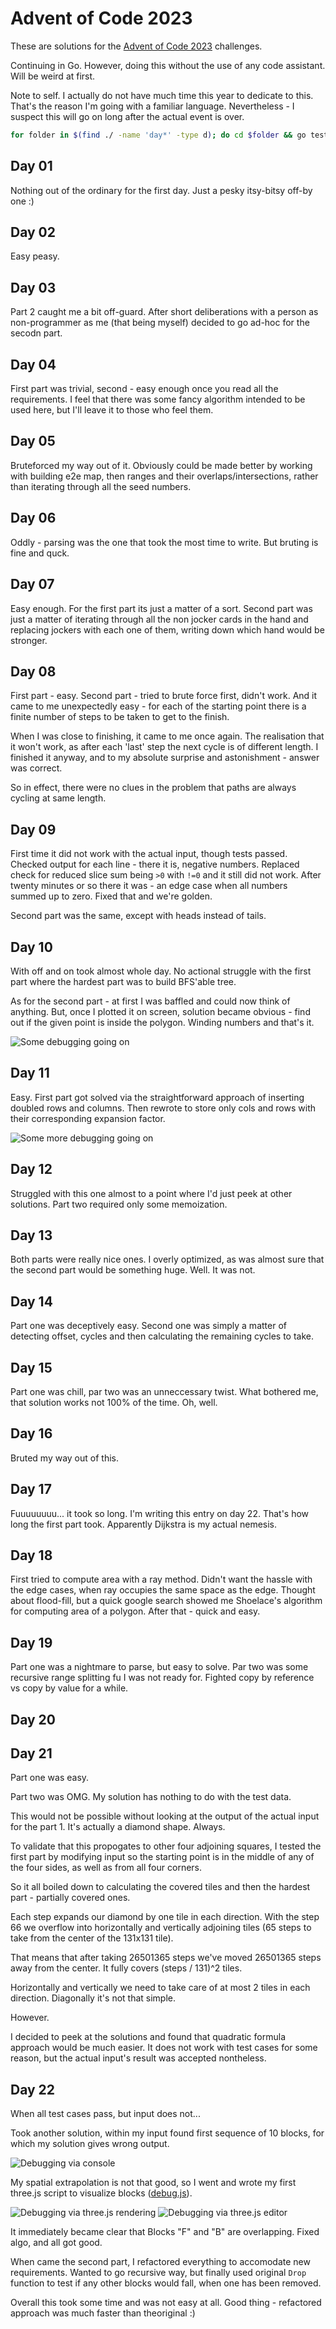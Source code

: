# Advent of Code 2023

These are solutions for the [Advent of Code 2023](https://adventofcode.com/2023) challenges.

Continuing in Go. However, doing this without the use of any code assistant. Will be weird at first.

Note to self. I actually do not have much time this year to dedicate to this. That's the reason I'm going with a familiar language. Nevertheless - I suspect this will go on long after the actual event is over.

```bash
for folder in $(find ./ -name 'day*' -type d); do cd $folder && go test && go run . && cd ..; done
```

## Day 01

Nothing out of the ordinary for the first day. Just a pesky itsy-bitsy off-by one :)

## Day 02

Easy peasy.

## Day 03

Part 2 caught me a bit off-guard. After short deliberations with a person as non-programmer as me (that being myself) decided to go ad-hoc for the secodn part.

## Day 04

First part was trivial, second - easy enough once you read all the requirements. I feel that there was some fancy algorithm intended to be used here, but I'll leave it to those who feel them.

## Day 05

Bruteforced my way out of it. Obviously could be made better by working with building e2e map, then ranges and their overlaps/intersections, rather than iterating through all the seed numbers.

## Day 06

Oddly - parsing was the one that took the most time to write. But bruting is fine and quck.

## Day 07

Easy enough. For the first part its just a matter of a sort. Second part was just a matter of iterating through all the non jocker cards in the hand and replacing jockers with each one of them, writing down which hand would be stronger.

## Day 08

First part - easy. Second part - tried to brute force first, didn't work. And it came to me unexpectedly easy - for each of the starting point there is a finite number of steps to be taken to get to the finish. 

When I was close to finishing, it came to me once again. The realisation that it won't work, as after each 'last' step the next cycle is of different length. I finished it anyway, and to my absolute surprise and astonishment - answer was correct.

So in effect, there were no clues in the problem that paths are always cycling at same length.

## Day 09

First time it did not work with the actual input, though tests passed. Checked output for each line - there it is, negative numbers. Replaced check for reduced slice sum being `>0` with `!=0` and it still did not work. After twenty minutes or so there it was - an edge case when all numbers summed up to zero. Fixed that and we're golden. 

Second part was the same, except with heads instead of tails.

## Day 10

With off and on took almost whole day. No actional struggle with the first part where the hardest part was to build BFS'able tree. 

As for the second part - at first I was baffled and could now think of anything. But, once I plotted it on screen, solution became obvious - find out if the given point is inside the polygon. Winding numbers and that's it.

![Some debugging going on](https://raw.githubusercontent.com/laacz/advent-of-code/2023/main/day10/debug.png?raw=true)

## Day 11

Easy. First part got solved via the straightforward approach of inserting doubled rows and columns. Then rewrote to store only cols and rows with their corresponding expansion factor.

![Some more debugging going on](https://raw.githubusercontent.com/laacz/advent-of-code/2023/main/day11/debug.png?raw=true)

## Day 12

Struggled with this one almost to a point where I'd just peek at other solutions. Part two required only some memoization.

## Day 13

Both parts were really nice ones. I overly optimized, as was almost sure that the second part would be something huge. Well. It was not.

## Day 14

Part one was deceptively easy. Second one was simply a matter of detecting offset, cycles and then calculating the remaining cycles to take.

## Day 15

Part one was chill, par two was an unneccessary twist. What bothered me, that solution works not 100% of the time. Oh, well.

## Day 16

Bruted my way out of this.

## Day 17

Fuuuuuuuu... it took so long. I'm writing this entry on day 22. That's how long the first part took. Apparently Dijkstra is my actual nemesis.

## Day 18

First tried to compute area with a ray method. Didn't want the hassle with the edge cases, when ray occupies the same space as the edge. Thought about flood-fill, but a quick google search showed me Shoelace's algorithm for computing area of a polygon. After that - quick and easy.

## Day 19

Part one was a nightmare to parse, but easy to solve. Par two was some recursive range splitting fu I was not ready for. Fighted copy by reference vs copy by value for a while.

## Day 20

## Day 21

Part one was easy.

Part two was OMG. My solution has nothing to do with the test data.

This would not be possible without looking at the output of the actual input for the part 1. It's actually a diamond shape. Always. 

To validate that this propogates to other four adjoining squares, I tested the first part by modifying input so the starting point is in the middle of any of the four sides, as well as from all four corners.

So it all boiled down to calculating the covered tiles and then the hardest part - partially covered ones.

Each step expands our diamond by one tile in each direction. With the step 66 we overflow into horizontally and vertically adjoining tiles (65 steps to take from the center of the 131x131 tile).

That means that after taking 26501365 steps we've moved 26501365 steps away from the center. It fully covers (steps / 131)^2 tiles. 

Horizontally and vertically we need to take care of at most 2 tiles in each direction. Diagonally it's not that simple. 

However.

I decided to peek at the solutions and found that quadratic formula approach would be much easier. It does not work with test cases for some reason, but the actual input's result was accepted nontheless.

## Day 22

When all test cases pass, but input does not... 

Took another solution, within my input found first sequence of 10 blocks, for which my solution gives wrong output. 

![Debugging via console](https://raw.githubusercontent.com/laacz/advent-of-code/2023/main/day22/text-only-debug.png?raw=true)

My spatial extrapolation is not that good, so I went and wrote my first three.js script to visualize blocks ([debug.js](https://raw.githubusercontent.com/laacz/advent-of-code/2023/main/day22/debug.js)).

![Debugging via three.js rendering](https://raw.githubusercontent.com/laacz/advent-of-code/2023/main/day22/threejs.png?raw=true)
![Debugging via three.js editor](https://raw.githubusercontent.com/laacz/advent-of-code/2023/main/day22/threejs-v1.png?raw=true)

It immediately became clear that Blocks "F" and "B" are overlapping. Fixed algo, and all got good. 

When came the second part, I refactored everything to accomodate new requirements. Wanted to go recursive way, but finally used original `Drop` function to test if any other blocks would fall, when one has been removed.

Overall this took some time and was not easy at all. Good thing - refactored approach was much faster than theoriginal :)



